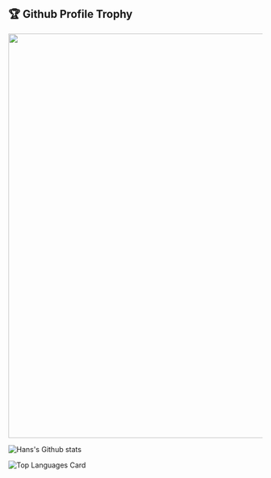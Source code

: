 
<h2>🏆 Github Profile Trophy</h2>
<img width=800 src="https://github-profile-trophy.vercel.app/?username=drmwnn&column=9&theme=gruvbox&no-frame=true"/>

![Hans's Github stats](https://github-readme-stats.vercel.app/api?username=drmwnn&show_icons=true&theme=vue-dark)


![Top Languages Card](https://github-readme-stats.vercel.app/api/top-langs/?username=drmwnn&layout=compact)

